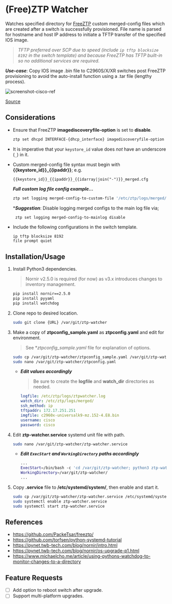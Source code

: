 # (Free)ZTP Watcher

Watches specified directory for [FreeZTP][freeztp] custom merged-config files which are created after a switch is successfully provisioned. File name is parsed for hostname and host IP address to initiate a TFTP transfer of the specified IOS image.

> _TFTP preferred over SCP due to speed (include `ip tftp blocksize 8192` in the switch template) and because FreeZTP has TFTP built-in so no additional services are required._

_**Use-case**_: Copy IOS image .bin file to C2960S/X/XR switches post FreeZTP provisioning to avoid the auto-install function using a .tar file (lengthy process).

![screenshot-cisco-ref][ss-cisco-ref]

[Source][cisco-doc]

## Considerations

- Ensure that FreeZTP **imagediscoveryfile-option** is set to **disable**.

  ```bash
  ztp set dhcpd INTERFACE-{dhcp_interface} imagediscoveryfile-option disable
  ```

- It is imperative that your `keystore_id` value does *not* have an underscore (`_`) in it.

- Custom merged-config file syntax must begin with **{{keystore_id}}_{{ipaddr}}**; e.g.

  `{{keystore_id}}_{{ipaddr}}_{{idarray|join("-")}}_merged.cfg`

  _**Full custom log file config example...**_

  ```bash
  ztp set logging merged-config-to-custom-file '/etc/ztp/logs/merged/{{keystore_id}}_{{ipaddr}}_{{idarray|join("-")}}_merged.cfg'
  ```

  \*_**Suggestion**_: Disable logging merged configs to the main log file via;

  ```bash
   ztp set logging merged-config-to-mainlog disable
  ```

- Include the following configurations in the switch template.

  ```
  ip tftp blocksize 8192
  file prompt quiet
  ```


## Installation/Usage

1. Install Python3 dependencies.

   > Nornir v2.5.0 is required (for now) as v3.x introduces changes to inventory management.

   ```bash
   pip install nornir==2.5.0
   pip install pyyaml
   pip install watchdog
   ```

2. Clone repo to desired location.

   ```bash
   sudo git clone {URL} /var/git/ztp-watcher
   ```

3. Make a copy of **ztpconfig_sample.yaml** as **ztpconfig.yaml** and edit for environment.

   > See **ztpconfig_sample.yaml* file for explanation of options.

   ```bash
   sudo cp /var/git/ztp-watcher/ztpconfig_sample.yaml /var/git/ztp-watcher/ztpconfig.yaml
   sudo nano /var/git/ztp-watcher/ztpconfig.yaml
   ```

   - _**Edit values accordingly**_
    
     > Be sure to create the **logfile** and **watch_dir** directories as needed.

     ```yaml
     logfile: /etc/ztp/logs/ztpwatcher.log
     watch_dir: /etc/ztp/logs/merged/
     ssh_method: ip
     tftpaddr: 172.17.251.251
     imgfile: c2960x-universalk9-mz.152-4.E8.bin
     username: cisco
     password: cisco
     ```

4. Edit **ztp-watcher.service** systemd unit file with path.

   ```bash
   sudo nano /var/git/ztp-watcher/ztp-watcher.service
   ```

   - _**Edit `ExecStart` and `WorkingDirectory` paths accordingly**_

     ```bash
     ...
     ExecStart=/bin/bash -c 'cd /var/git/ztp-watcher; python3 ztp-watcher.py'
     WorkingDirectory=/var/git/ztp-watcher/
     ...
     ```

5. Copy **.service** file to **/etc/systemd/system/**, then enable and start it.

   ```bash
   sudo cp /var/git/ztp-watcher/ztp-watcher.service /etc/systemd/system/
   sudo systemctl enable ztp-watcher.service
   sudo systemctl start ztp-watcher.service
   ```

## References

- https://github.com/PackeTsar/freeztp/
- https://github.com/torfsen/python-systemd-tutorial
- https://pynet.twb-tech.com/blog/nornir/intro.html
- https://pynet.twb-tech.com/blog/nornir/os-upgrade-p1.html
- https://www.michaelcho.me/article/using-pythons-watchdog-to-monitor-changes-to-a-directory

[freeztp]: https://github.com/PackeTsar/freeztp/
[cisco-doc]: https://www.cisco.com/c/en/us/td/docs/solutions/Enterprise/Plug-and-Play/release/notes/pnp-release-notes16.html#pgfId-206873
[ss-cisco-ref]: assets/images/cisco-ref.png

## Feature Requests

- [ ] Add option to reboot switch after upgrade.
- [ ] Support multi-platform upgrades.
